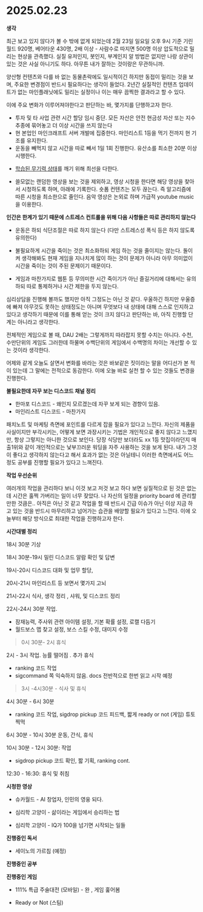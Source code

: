 # 2025.02.23



**생각**

최근 보고 있지 않다가 볼 수 밖에 없게 되었는데 2월 23일 일요일 오후 9시 기준 기린월드 920명, 베어타운 430명, 2배 이상 - 사람수로 따지면 500명 이상 압도적으로 밀리는 현상을 관측했다. 실질 유저인지, 봇인지, 부계인지 알 방법은 없지만 나랑 상관이 있는 것은 사실 아니기도 하다. 아무튼 내가 잘하는 것이랑은 무관하니까. 

양산형 컨텐츠와 다를 바 없는 동물촌락에도 일시적이긴 하지만 동접이 밀리는 것을 보며, 주요한 변경점이 반드시 필요하다는 생각이 들었다.  2년간 실질적인 컨텐츠 업데이트가 없는 마인플래닛에도 밀리는 실정이나 이는 매우 끔찍한 결과라고 할 수 있다. 

이에 주요 변화가 이루어져야한다고 판단하는 바, 몇가지를 단행하고자 한다.



- 투자 및 타 사업 관련 시간 할당 임시 중단. 모든 자산은 안전 현금성 자산 또는 지수추종에 묶어놓고 더 이상 시간을 쓰지 않는다
- 현 본업인 마인크래프트 서버 개발에 집중한다. 마인리스트 1등을 먹기 전까지 현 기조를 유지한다.
- 운동을 빼먹지 않고 시간을 따로 빼서 1일 1회 진행한다. 유산소를 최소한 20분 이상 시행한다. 

* <u>학습된 무기력 상태</u>를 깨기 위해 최선을 다한다. 

* 쓸모없는 랜덤한 영상을 보는 것을 제외하고, 영상 시청을 한다면 해당 영상을 찾아서 시청하도록 하며, 아래에 기록한다. 숏폼 컨텐츠는 모두 끊는다. 즉 알고리즘에 따른 시청을 최소한으로 줄인다. 음악 영상은 논외로 하며 가급적 youtube music 을 이용한다.



**인간은 한계가 있기 때문에 스트레스 컨트롤을 위해 다음 사항들은 따로 관리하지 않는다**

* 운동은 하되 식단조절은 따로 하지 않는다 (다만 스트레스성 폭식 등은 하지 않도록 유의한다)

* 불필요하게 시간을 죽이는 것은 최소화하되 게임 하는 것을 줄이지는 않는다. 돌이켜 생각해봐도 현재 게임을 지나치게 많이 하는 것이 문제가 아니라 아무 의미없이 시간을 죽이는 것이 주된 문제이기 때문이다. 
* 게임과 마찬가지로 웹툰 등 무의미한 시간 죽이기가 아닌 즐길거리에 대해서는 유의하되 따로 통제하거나 시간 제한을 두지 않는다.



심리상담을 진행해 볼까도 했지만 아직 그정도는 아닌 것 같다. 우울하긴 하지만 우울증에 빠져 아무것도 못하는 상태정도는 아니며 무엇보다 내 상태에 대해 스스로 인지하고 있다고 생각하기 때문에 이를 통해 얻는 것이 크지 않다고 판단하는 바, 아직 진행할 단계는 아니라고 생각한다. 



전체적인 게임으로 볼 때, DAU 2배는 그렇게까지 따라잡지 못할 수치는 아니다. 수천, 수만단위의 게임도 그러한데 하물며 수백단위의 게임에서 수백명의 차이는 개선할 수 있는 것이라 생각한다.



어제와 같게 오늘도 살면서 변화를 바라는 것은 바보같은 짓이라는 말을 어디선가 본 적이 있는데 그 말에는 전적으로 동감한다. 이에 오늘 바로 실천 할 수 있는 것들도 변경을 진행한다.



**불필요한데 자꾸 보는 디스코드 채널 정리**

* 한마포 디스코드 - 왜인지 모르겠는데 자꾸 보게 되는 경향이 있음. 
* 마인리스트 디스코드 - 마찬가지 



패치노트 및 마케팅 측면에 포인트를 다르게 잡을 필요가 있다고 느낀다. 자신의 제품을 사실이지만 부각시키는, 어떻게 보면 과장시키는 기법은 개인적으로 좋지 않다고 느꼈지만, 항상 그렇지는 아니한 것으로 보인다. 당장 식당만 보더라도 xx 1등 맛집이라던지 매출1위와 같이 개인적으로는 낯부끄러운 워딩을 자주 사용하는 것을 보게 된다. 내가 그것이 좋다고 생각하지 않는다고 해서 효과가 없는 것은 아닐테니 이러한 측면에서도 어느정도 공부를 진행할 필요가 있다고 느껴진다.





**작업 우선순위** 

여러개의 작업을 관리하다 보니 이것 보고 저것 보고 하다 보면 실질적으로 된 것은 없는데 시간은 훌쩍 가버리는 일이 너무 잦았다. 나 자신의 일정을 priority board 에 관리할 만한 것큼은.. 아직은 아닌 것 같고 작업을 할 때 반드시 긴급 이슈가 아닌 이상 지금 하고 있는 것을 반드시 마무리하고 넘어가는 습관을 배양할 필요가 있다고 느낀다. 이에 오늘부터 해당 방식으로 최대한 작업을 진행하고자 한다.





**시간대별 정리**

18시 30분 기상

18시 30분-19시 밀린 디스코드 알람 확인 및 답변 

19시-20시 디스코드 대화 및 업무 할당, 

20시-21시 마인리스트 등 보면서 몇가지  고뇌

21시-22시 식사, 생각 정리 , 샤워, 및 디스코드 정리

22시-24시 30분 작업.

- 잠재능력, 주사위 관련 아이템 설정, 기본 확률 설정, 로캘 다듬기
- 월드보스 맵 찾고 설정, 보스 스킬 수정, 대미지 수정

>  0시 30분- 2시 휴식 

2시 - 3시 작업. 능률 떨어짐 . 추가 휴식

* ranking 코드 작업
* sigcommand 쪽 익숙하지 않음. docs 전반적으로 한번 읽고 시작 예정

>  3시 -4시30분 - 식사 및 휴식

4시 30분 - 6시 30분 

* ranking 코드 작업, sigdrop pickup 코드 피드백, 짧게 ready or not (게임) 튜토찍먹

6시 30분 - 10시 30분 운동, 간식, 휴식 

10시 30분 - 12시 30분: 작업 

* sigdrop pickup 코드 확인, 짧 기획, ranking cont.

12:30 - 16:30: 휴식 및 취침 





**시청한 영상**

* 슈카월드 - AI 창업자, 인민의 영웅 되다.

* 심리학 고양이 - 삶이라는 게임에서 승리하는 법
* 심리학 고양이 - IQ가 100을 넘기면 시작되는 일들



**진행중인 독서**

* 세이노의 가르침 (예정)



**진행중인 공부**



**진행중인 게임** 

* 111% 특급 주술대전 (모바일) - 완 , 게임 훑어봄

* Ready or Not (스팀)
